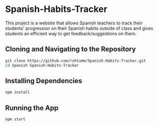 # Spanish-Habits-Tracker

This project is a website that allows Spanish teachers to track their students' progression on their Spanish habits outside of class and gives students an efficient way to get feedback/suggestions on them.

## Cloning and Navigating to the Repository

```bash
git clone https://github.com/rohtumm/Spanish-Habits-Tracker.git
cd Spanish Spanish-Habits-Tracker
```
## Installing Dependencies

```bash
npm install
```

## Running the App
```bash
npm start
```
